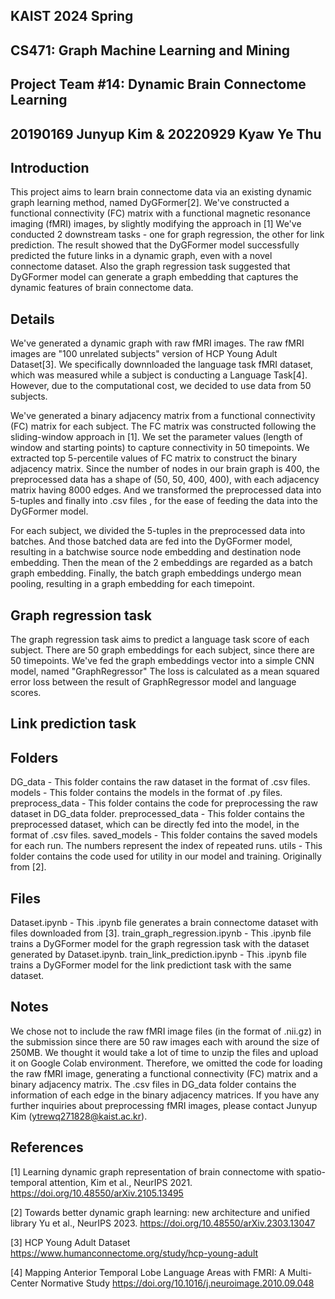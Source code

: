 ## KAIST 2024 Spring 
## CS471: Graph Machine Learning and Mining
## Project Team #14: Dynamic Brain Connectome Learning
## 20190169 Junyup Kim & 20220929 Kyaw Ye Thu

## Introduction
This project aims to learn brain connectome data via an existing dynamic graph learning method, named DyGFormer[2].
We've constructed a functional connectivity (FC) matrix with a functional magnetic resonance imaging (fMRI) images, by slightly modifying the approach in [1]
We've conducted 2 downstream tasks - one for graph regression, the other for link prediction.
The result showed that the DyGFormer model successfully predicted the future links in a dynamic graph, even with a novel connectome dataset.
Also the graph regression task suggested that DyGFormer model can generate a graph embedding that captures the dynamic features of brain connectome data.

## Details
We've generated a dynamic graph with raw fMRI images.
The raw fMRI images are "100 unrelated subjects" version of HCP Young Adult Dataset[3].
We specifically downnloaded the language task fMRI dataset, which was measured while a subject is conducting a Language Task[4].
However, due to the computational cost, we decided to use data from 50 subjects.

We've generated a binary adjacency matrix from a functional connectivity (FC) matrix for each subject.
The FC matrix was constructed following the sliding-window approach in [1].
We set the parameter values (length of window and starting points) to capture connectivity in 50 timepoints.
We extracted top 5-percentile values of FC matrix to construct the binary adjacency matrix.
Since the number of nodes in our brain graph is 400, the preprocessed data has a shape of (50, 50, 400, 400), with each adjacency matrix having 8000 edges.
And we transformed the preprocessed data into 5-tuples and finally into .csv files , for the ease of feeding the data into the DyGFormer model.

For each subject, we divided the 5-tuples in the preprocessed data into batches.
And those batched data are fed into the DyGFormer model, resulting in a batchwise source node embedding and destination node embedding.
Then the mean of the 2 embeddings are regarded as a batch graph embedding.
Finally, the batch graph embeddings undergo mean pooling, resulting in a graph embedding for each timepoint.

## Graph regression task
The graph regression task aims to predict a language task score of each subject.
There are 50 graph embeddings for each subject, since there are 50 timepoints.
We've fed the graph embeddings vector into a simple CNN model, named "GraphRegressor"
The loss is calculated as a mean squared error loss between the result of GraphRegressor model and language scores.

## Link prediction task

## Folders
DG_data - This folder contains the raw dataset in the format of .csv files.
models - This folder contains the models in the format of .py files.
preprocess_data - This folder contains the code for preprocessing the raw dataset in DG_data folder.
preprocessed_data - This folder contains the preprocessed dataset, which can be directly fed into the model, in the format of .csv files.
saved_models - This folder contains the saved models for each run. The numbers represent the index of repeated runs.
utils - This folder contains the code used for utility in our model and training. Originally from [2].

## Files
Dataset.ipynb - This .ipynb file generates a brain connectome dataset with files downloaded from [3].
train_graph_regression.ipynb - This .ipynb file trains a DyGFormer model for the graph regression task with the dataset generated by Dataset.ipynb.
train_link_prediction.ipynb - This .ipynb file trains a DyGFormer model for the link predictiont task with the same dataset.

## Notes
We chose not to include the raw fMRI image files (in the format of .nii.gz) in the submission
since there are 50 raw images each with around the size of 250MB.
We thought it would take a lot of time to unzip the files and upload it on Google Colab environment.
Therefore, we omitted the code for loading the raw fMRI image, generating a functional connectivity (FC) matrix and a binary adjacency matrix.
The .csv files in DG_data folder contains the information of each edge in the binary adjacency matrices.
If you have any further inquiries about preprocessing fMRI images, please contact Junyup Kim (ytrewq271828@kaist.ac.kr).

## References
[1] Learning dynamic graph representation of brain connectome with spatio-temporal attention, Kim et al., NeurIPS 2021. 
https://doi.org/10.48550/arXiv.2105.13495

[2] Towards better dynamic graph learning: new architecture and unified library
Yu et al., NeurIPS 2023.
https://doi.org/10.48550/arXiv.2303.13047

[3] HCP Young Adult Dataset
https://www.humanconnectome.org/study/hcp-young-adult

[4] Mapping Anterior Temporal Lobe Language Areas with FMRI: A Multi-Center Normative Study
https://doi.org/10.1016/j.neuroimage.2010.09.048

